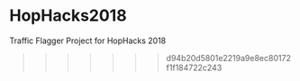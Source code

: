 # HopHacks2018
Traffic Flagger Project for HopHacks 2018
>>>>>>> d94b20d5801e2219a9e8ec80172f1f184722c243
